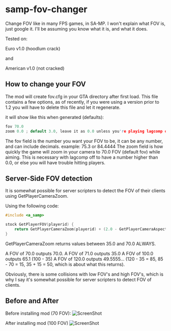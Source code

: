samp-fov-changer
================

Change FOV like in many FPS games, in SA-MP. I won't explain what FOV is, just google it. I'll be assuming you know what it is, and what it does.

Tested on:

Euro v1.0 (hoodlum crack) 

and

American v1.0 (not cracked)

How to change your FOV
-----------------
The mod will create fov.cfg in your GTA directory after first load. This file contains a few options, as of recently, if you were using a version prior to 1.2 you will have to delete this file and let it regenerate.

it will show like this when generated (defaults):

```cpp
fov 70.0
zoom 0.0 ; default 3.0, leave it as 0.0 unless you're playing lagcomp off, then put it as 3.0 or you will have trouble hitting people when you're using high FOV.
```

The fov field is the number you want your FOV to be, it can be any number, and can include decimals. example: 75.3 or 84.4444
The zoom field is how quickly the game will zoom in your camera to 70.0 FOV (default fov) while aiming. This is necessary with lagcomp off to have a number higher than 0.0, or else you will have trouble hitting players.


Server-Side FOV detection
-----------------
It is somewhat possible for server scripters to detect the FOV of their clients using GetPlayerCameraZoom.

Using the following code:
```cpp
#include <a_samp>

stock GetPlayerFOV(playerid) {
	return GetPlayerCameraZoom(playerid) + (2.0 - GetPlayerCameraAspectRatio(playerid);
}
```

GetPlayerCameraZoom returns values between 35.0 and 70.0 ALWAYS.

A FOV of 70.0 outputs 70.0.
A FOV of 71.0 outputs 35.0
A FOV of 100.0 outputs 65.1 (100 - 35) 
A FOV of 120.0 outputs 49.5555... (120 - 35 = 85, 85 - 70 = 15, 35 + 15 = 50, which is about what this returns).

Obviously, there is some collisions with low FOV's and high FOV's, which is why I say it's somewhat possible for server scripters to detect FOV of clients.

Before and After
-----------------

Before installing mod (70 FOV):
![ScreenShot](http://www.sixtytiger.com/tiger/screenshots/sa-mp-018.png)

After installing mod (100 FOV)
![ScreenShot](http://www.sixtytiger.com/tiger/screenshots/sa-mp-017.png)
